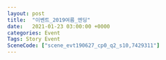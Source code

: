 ```yaml
---
layout: post
title:  "이벤트_2019여름_엔딩"
date:   2021-01-23 03:00:00 +0000
categories: Event
Tags: Story Event
SceneCode: ["scene_evt190627_cp0_q2_s10,7429311"]
---
```

